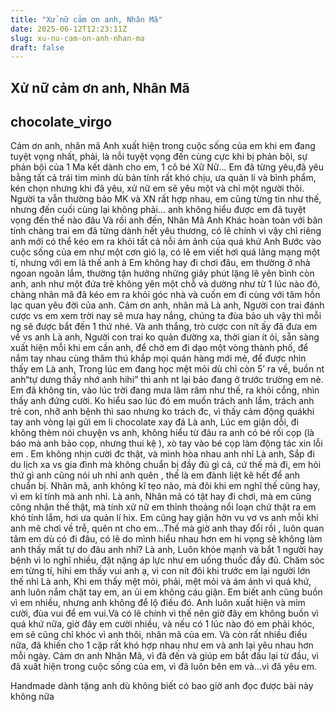 ```yaml
---
title: "Xử nữ cảm ơn anh, Nhân Mã"
date: 2025-06-12T12:23:11Z
slug: xu-nu-cam-on-anh-nhan-ma
draft: false
---
```


## Xử nữ cảm ơn anh, Nhân Mã

## chocolate_virgo

Cảm ơn anh, nhân mã
Anh xuất hiện trong cuộc sống của em khi em đang tuyệt vọng nhất, phải, là nỗi tuyệt vọng đến cùng cực khi bị phản bội, sự phản bội của 1 Ma kết dành cho em, 1 cô bé Xữ Nữ…
Em đã từng yêu,đã yêu bằng tất cả trái tim mình dù bản tính rất khó chịu, ưa quản lí và bình phẩm, kén chọn nhưng khi đã yêu, xử nữ em sẽ yêu một và chỉ một người thôi. Người ta vẫn thường bảo MK và XN rất hợp nhau, em cũng từng tin như thế, nhưng đến cuối cùng lại không phải… anh không hiểu được em đã tuyệt vọng đến thế nào đâu
Và rồi anh đến, Nhân Mã
Anh
Khác hoàn toàn với bản tính chàng trai em đã từng dành hết yêu thương, có lẽ chính vì vậy chỉ riêng anh mới có thể kéo em ra khỏi tất cả nỗi ám ảnh của quá khứ
Anh 
Bước vào cuộc sống của em như một cơn gió lạ, có lẽ em viết hơi quá lãng mạng một tí, nhưng với em là thế anh à
Em không hay đi chơi đâu, em thường ở nhà ngoan ngoãn lắm, thường tận hưởng những giây phút lặng lẽ yên bình còn anh, anh như một đứa trẻ không yên một chỗ  và dường như từ 1 lúc nào đó, chàng nhân mã đã kéo em ra khỏi góc nhà và cuốn em đi cùng với tâm hồn lạc quan yêu đời của anh. Cảm ơn anh, nhân mã
Là anh,
Người con trai đánh cược vs em xem trời nay sẽ mưa hay nắng, chúng ta đùa bảo uh vậy thì mỗi ng sẽ được bắt đền 1 thứ nhé. Và anh thắng, trò cược con nít ấy đã đưa em về vs anh 
Là anh,
Người con trai ko quản đường xa, thời gian ít ỏi, sẵn sàng xuất hiện mỗi khi em cần anh, để chở em đi dạo một vòng thành phố, để nắm tay nhau cùng thăm thú khắp mọi quán hàng mới mẻ, để được nhìn thấy em 
Là anh,
Trong lúc em đang học mệt mỏi dù chỉ còn 5’ ra về, buồn nt anh“tự dưng thấy nhớ anh hihi” thì anh nt lại bảo đang ở trước trường em nè. Em đã không tin, vào lúc trời đang mưa lâm râm như thế, ra khỏi cổng, nhìn thấy anh đứng cười. Ko hiểu sao lúc đó em muốn trách anh lắm, trách anh trẻ con, nhỡ anh bệnh thì sao nhưng ko trách đc, vì thấy cảm động quákhi tay anh vòng lại gửi em li chocolate xay đá 
Là anh, 
Lúc em giận dỗi, đi không thèm nói chuyện vs anh, không hiểu từ đâu ra anh có bé rối cọp (là báo mà anh bảo cọp, nhưng thui kệ ), xò tay vào bé cọp làm động tác xin lỗi em . Em không nhịn cười đc thật, và mình hòa nhau anh nhỉ 
Là anh,
Sắp đi du lịch xa vs gia đình mà không chuẩn bị đầy đủ gì cả, cứ thế mà đi, em hỏi thứ gì anh cũng nói uh nhỉ anh quên , thế là em đành liệt kê hết để anh chuẩn bị. Nhân mã, anh không kĩ tẹo nào, mà đôi khi em nghĩ thế cũng hay, vì em kĩ tính mà anh nhỉ. 
Là anh,
Nhân mã có tật hay đi chơi, mà em cũng công nhận thế thật, mà tính xử nữ em thỉnh thoảng nổi loạn chứ thật ra em khó tính lắm, hơi ưa quản lí hix. Em cũng hay giận hờn vu vơ vs anh mỗi khi anh mê chơi về trễ, quên nt cho em…Thế mà giờ anh thay đổi rồi , luôn quan tâm em dù có đi đâu, có lẽ do mình hiểu nhau hơn  em hi vọng sẽ không làm anh thấy mất tự do đâu anh nhỉ?
Là anh,
Luôn khỏe mạnh và bắt 1 người hay bệnh vì lo nghĩ nhiều, đặt nặng áp lực như em uống thuốc đầy đủ. Chăm sóc em từng tí, hihi em thấy vui anh ạ, vì con nít đôi khi trước em lại người lớn thế nhỉ 
Là anh,
Khi em thấy mệt mỏi, phải, mệt mỏi và ám ảnh vì quá khứ, anh luôn nắm chặt tay em, an ủi em không cáu giận. Em biết anh cũng buồn vì em nhiều, nhưng anh không để lộ điều đó. Anh luôn xuất hiện và mỉm cười, đùa vui để em vui.Và có lẽ chính vì thế nên giờ đây em không buồn vì quá khứ nữa, giờ đây em cười nhiều, và nếu có 1 lúc nào đó em phải khóc, em sẽ cũng chỉ khóc vì anh thôi, nhân mã của em. 
Và còn rất nhiều điều nữa, đã khiến cho 1 cặp rất khó hợp nhau như em và anh lại yêu nhau hơn mỗi ngày. Cảm ơn anh Nhân Mã, vì đã đến và giúp em bắt đầu lại từ đầu, vì đã xuất hiện trong cuộc sống của em, vì đã luôn bên em và…vì đã yêu em.
 
 
 
Handmade dành tặng anh dù không biết có bao giờ anh đọc được bài này không nữa